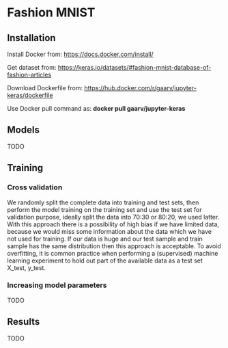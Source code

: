 # Fashion MNIST

## Installation

Install Docker from: https://docs.docker.com/install/

Get dataset from: https://keras.io/datasets/#fashion-mnist-database-of-fashion-articles

Download Dockerfile from: https://hub.docker.com/r/gaarv/jupyter-keras/dockerfile

Use Docker pull command as: **docker pull gaarv/jupyter-keras**

## Models
TODO
## Training
### Cross validation
We randomly split the complete data into training and test sets, then perform the model training on the training set and use the test set for validation purpose, ideally split the data into 70:30 or 80:20, we used latter. With this approach there is a possibility of high bias if we have limited data, because we would miss some information about the data which we have not used for training. If our data is huge and our test sample and train sample has the same distribution then this approach is acceptable. To avoid overfitting, it is common practice when performing a (supervised) machine learning experiment to hold out part of the available data as a test set X_test, y_test.
### Increasing model parameters
TODO
## Results
TODO

